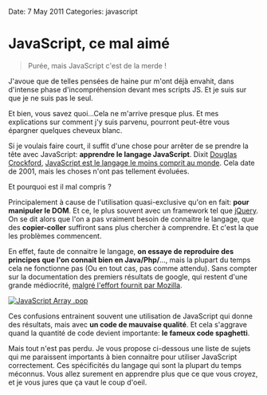 Date: 7 May 2011
Categories: javascript

# JavaScript, ce mal aimé

> Purée, mais JavaScript c'est de la merde !

J'avoue que de telles pensées de haine pur m'ont déjà envahit, dans d'intense phase d'incompréhension devant mes scripts JS. Et je suis sur que je ne suis pas le seul.

Et bien, vous savez quoi...Cela ne m'arrive presque plus. Et mes explications sur comment j'y suis parvenu, pourront peut-être vous épargner quelques cheveux blanc.

Si je voulais faire court, il suffit d'une chose pour arrêter de se prendre la tête avec JavaScript: **apprendre le langage JavaScript**. Dixit [Douglas Crockford](http://fr.wikipedia.org/wiki/Douglas_Crockford "Douglas Crockford"), [JavaScript est le langage le moins comprit au monde](http://www.crockford.com/javascript/javascript.html "The World's Most Misunderstood Programming Language"). Cela date de 2001, mais les choses n'ont pas tellement évoluées. 

Et pourquoi est il mal compris ?

Principalement à cause de l'utilisation quasi-exclusive qu'on en fait: **pour manipuler le DOM**. Et ce, le plus souvent avec un framework tel que [jQuery](http://jquery.com/ "jQuery"). On se dit alors que l'on a pas vraiment besoin de connaitre le langage, que des **copier-coller** suffiront sans plus chercher à comprendre. Et c'est la que les problèmes commencent. 

En effet, faute de connaitre le langage, **on essaye de reproduire des principes que l'on connait bien en Java/Php/**..., mais la plupart du temps cela ne fonctionne pas (Ou en tout cas, pas comme attendu). Sans compter sur la documentation des premiers résultats de google, qui restent d'une grande médiocrité, [malgré l'effort fournit par Mozilla](http://hacks.mozilla.org/2010/10/promotejs-a-worldwide-call-for-improving-js-documentation-visibility/ "Promote js"). 

[ ![JavaScript Array .pop](http://static.jsconf.us/promotejsv.gif "JavaScript Array .pop") ](https://developer.mozilla.org/en/JavaScript/Reference/Global_Objects/Array)

Ces confusions entrainent souvent une utilisation de JavaScript qui donne des résultats, mais avec **un code de mauvaise qualité**. Et cela s'aggrave quand la quantité de code devient importante: **le fameux code spaghetti**.

Mais tout n'est pas perdu. Je vous propose ci-dessous une liste de sujets qui me paraissent importants à bien connaitre pour utiliser JavaScript correctement. Ces spécificités du langage qui sont la plupart du temps méconnus. Vous allez surement en apprendre plus que ce que vous croyez, et je vous jures que ça vaut le coup d'oeil.












